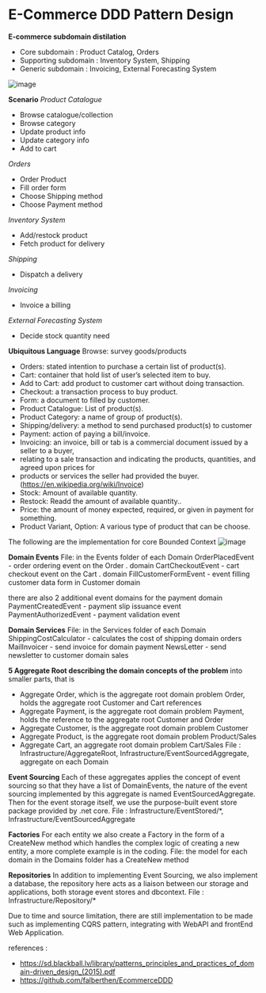 # E-Commerce DDD Pattern Design

__E-commerce subdomain distilation__
- Core subdomain : Product Catalog, Orders
- Supporting subdomain : Inventory System, Shipping
- Generic subdomain : Invoicing, External Forecasting System

![image](https://user-images.githubusercontent.com/71873035/172210235-b2c71c6c-ac3d-4832-b1f8-c0f5813aceff.png)


__Scenario__
_Product Catalogue_
- Browse catalogue/collection
- Browse category
- Update product info
- Update category info
- Add to cart

_Orders_
- Order Product
- Fill order form
- Choose Shipping method
- Choose Payment method

_Inventory System_
- Add/restock product
- Fetch product for delivery

_Shipping_
- Dispatch a delivery

_Invoicing_
- Invoice a billing

_External Forecasting System_
- Decide stock quantity need

__Ubiquitous Language__
Browse: survey goods/products
- Orders: stated intention to purchase a certain list of product(s).
- Cart: container that hold list of user’s selected item to buy.
- Add to Cart: add product to customer cart without doing transaction.
- Checkout: a transaction process to buy product.
- Form: a document to filled by customer.
- Product Catalogue: List of product(s).
- Product Category: a name of group of product(s).
- Shipping/delivery: a method to send purchased product(s) to customer
- Payment: action of paying a bill/invoice.
- Invoicing: an invoice, bill or tab is a commercial document issued by a seller to a buyer,
- relating to a sale transaction and indicating the products, quantities, and agreed upon prices for
- products or services the seller had provided the buyer.(https://en.wikipedia.org/wiki/Invoice)
- Stock: Amount of available quantity.
- Restock: Readd the amount of available quantity..
- Price: the amount of money expected, required, or given in payment for something.
- Product Variant, Option: A various type of product that can be choose.

The following are the implementation for core Bounded Context
![image](https://user-images.githubusercontent.com/71873035/172209542-d13054a8-590d-46ef-a38c-eeb5e83d746c.png)

__Domain Events__
File: in the Events folder of each Domain
OrderPlacedEvent - order ordering event on the Order . domain
CartCheckoutEvent - cart checkout event on the Cart . domain
FillCustomerFormEvent - event filling customer data form in Customer domain

there are also 2 additional event domains for the payment domain
PaymentCreatedEvent - payment slip issuance event
PaymentAuthorizedEvent - payment validation event

__Domain Services__
File: in the Services folder of each Domain
ShippingCostCalculator - calculates the cost of shipping domain orders
MailInvoicer - send invoice for domain payment
NewsLetter - send newsletter to customer domain sales

__5 Aggregate Root describing the domain concepts of the problem__
into smaller parts, that is
- Aggregate Order, which is the aggregate root domain problem Order, holds the aggregate root Customer and Cart references
- Aggregate Payment, is the aggregate root domain problem Payment, holds the reference to the aggregate root Customer and Order
- Aggregate Customer, is the aggregate root domain problem Customer
- Aggregate Product, is the aggregate root domain problem Product/Sales
- Aggregate Cart, an aggregate root domain problem Cart/Sales
File : Infrastructure/AggregateRoot, Infrastructure/EventSourcedAggregate, aggregate on each Domain

__Event Sourcing__
Each of these aggregates applies the concept of event sourcing so that they have a list of DomainEvents, the nature of the event sourcing implemented by this aggregate is named EventSourcedAggregate. Then for the event storage itself, we use the purpose-built event store package provided by .net core.
File : Infrastructure/EventStored/*, Infrastructure/EventSourcedAggregate

__Factories__
For each entity we also create a Factory in the form of a CreateNew method which handles the complex logic of creating a new entity, a more complete example is in the coding.
File: the model for each domain in the Domains folder has a CreateNew method

__Repositories__
In addition to implementing Event Sourcing, we also implement a database, the repository here acts as a liaison between our storage and applications, both storage event stores and dbcontext.
File : Infrastructure/Repository/*

Due to time and source limitation, there are still implementation to be made such as implementing CQRS pattern, integrating with WebAPI and frontEnd Web Application.

references : 
- https://sd.blackball.lv/library/patterns_principles_and_practices_of_domain-driven_design_(2015).pdf
- https://github.com/falberthen/EcommerceDDD
